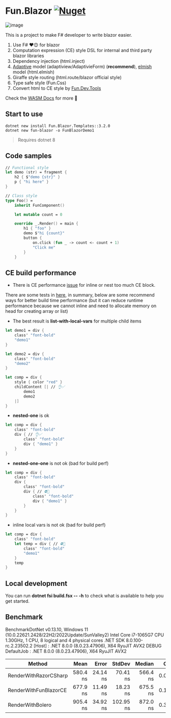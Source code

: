 # Fun.Blazor [![Nuget](https://img.shields.io/nuget/vpre/Fun.Blazor)](https://www.nuget.org/packages/Fun.Blazor)

![image](./Docs//assets/fun-blazor%3D.png)

This is a project to make F# developer to write blazor easier.

1. Use F# ❤️😊 for blazor
2. Computation expression (CE) style DSL for internal and third party blazor libraries
3. Dependency injection (html.inject)
4. [Adaptive](https://github.com/fsprojects/FSharp.Data.Adaptive) model (adaptiview/AdaptivieForm) (**recommend**), [elmish](https://github.com/elmish/elmish) model (html.elmish)
5. Giraffe style routing (html.route/blazor official style)
6. Type safe style (Fun.Css)
7. Convert html to CE style by [Fun.Dev.Tools](https://slaveoftime.github.io/Fun.DevTools.Docs)

Check the [WASM Docs](https://slaveoftime.github.io/Fun.Blazor.Docs/) for more 🚀

## Start to use

    dotnet new install Fun.Blazor.Templates::3.2.0
    dotnet new fun-blazor -o FunBlazorDemo1

> Requires dotnet 8

## Code samples

```fsharp
// Functional style
let demo (str) = fragment {
    h2 { $"demo {str}" }
    p { "hi here" }
}

// Class style
type Foo() =
    inherit FunComponent()

    let mutable count = 0

    override _.Render() = main {
        h1 { "foo" }
        demo $"hi {count}"
        button {
            on.click (fun _ -> count <- count + 1)
            "Click me"
        }
    }
```

## CE build performance

- There is CE performance [issue](https://github.com/dotnet/fsharp/issues/14429) for inline or nest too much CE block.

There are some tests in [here](https://github.com/albertwoo/CEPerfDemo), in summary, below are some recommend ways for better build time performance (but it can reduce runtime performance because we cannot inline and need to allocate memory on head for creating array or list)

- The best result is **list-with-local-vars** for multiple child items

```fsharp
let demo1 = div {
    class' "font-bold"
    "demo1"
}

let demo2 = div {
    class' "font-bold"
    "demo2"
}

let comp = div {
    style { color "red" }
    childContent [| // 👌✅
        demo1
        demo2
    |]
}
```

- **nested-one** is ok

```fsharp
let comp = div {
    class' "font-bold"
    div { // 👌✅
        class' "font-bold"
        div { "demo1" }
    }
}
```

- **nested-one-one** is not ok (bad for build perf)

```fsharp
let comp = div {
    class' "font-bold"
    div {
        class' "font-bold"
        div { // ⛔🙅
            class' "font-bold"
            div { "demo1" }
        }
    }
}
```

- inline local vars is not ok (bad for build perf)

```fsharp
let comp = div {
    class' "font-bold"
    let temp = div { // ⛔🙅
        class' "font-bold"
        "demo1"
    }
    temp
}
```

## Local development

You can run **dotnet fsi build.fsx -- -h** to check what is available to help you get started.

## Benchmark

BenchmarkDotNet v0.13.10, Windows 11 (10.0.22621.2428/22H2/2022Update/SunValley2)
Intel Core i7-1065G7 CPU 1.30GHz, 1 CPU, 8 logical and 4 physical cores
.NET SDK 8.0.100-rc.2.23502.2
  [Host]     : .NET 8.0.0 (8.0.23.47906), X64 RyuJIT AVX2 DEBUG
  DefaultJob : .NET 8.0.0 (8.0.23.47906), X64 RyuJIT AVX2


| Method                | Mean     | Error    | StdDev    | Median   | Gen0   | Allocated |
|---------------------- |---------:|---------:|----------:|---------:|-------:|----------:|
| RenderWithRazorCSharp | 580.4 ns | 24.14 ns |  70.41 ns | 566.4 ns | 0.0935 |     392 B |
| RenderWithFunBlazorCE | 677.9 ns | 11.49 ns |  18.23 ns | 675.5 ns | 0.1774 |     744 B |
| RenderWithBolero      | 905.4 ns | 34.92 ns | 102.95 ns | 872.0 ns | 0.3567 |    1496 B |
